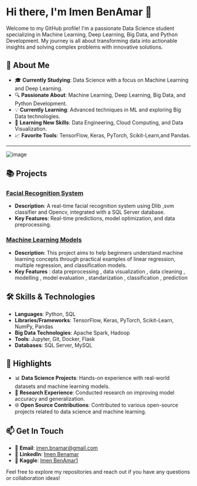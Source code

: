 # Hi there, I'm Imen BenAmar 👋

Welcome to my GitHub profile! I'm a passionate Data Science student specializing in Machine Learning, Deep Learning, Big Data, and Python Development. My journey is all about transforming data into actionable insights and solving complex problems with innovative solutions.

## 🚀 About Me

- 🎓 **Currently Studying**: Data Science with a focus on Machine Learning and Deep Learning.
- 🔍 **Passionate About**: Machine Learning, Deep Learning, Big Data, and Python Development.
- 💡 **Currently Learning**: Advanced techniques in ML and exploring Big Data technologies.
- 🌱 **Learning New Skills**: Data Engineering, Cloud Computing, and Data Visualization.
- 📈 **Favorite Tools**: TensorFlow, Keras, PyTorch, Scikit-Learn,and Pandas.
------------------------------------------------------------------------------------------------------------------------------------------
![image](https://github.com/user-attachments/assets/926b62da-fefe-4d69-8de6-b68a43d61b2d)


## 📚 Projects

### [Facial Recognition System](https://github.com/ImenBenAmar/face_identification)
- **Description**: A real-time facial recognition system using Dlib ,svm classifier and Opencv, integrated with a SQL Server database.
- **Key Features**: Real-time predictions, model optimization, and data preprocessing.
### [Machine Learning Models](https://github.com/ImenBenAmar/Machine_Learning)
- **Description**: This project aims to help beginners understand machine learning concepts through practical examples of linear regression, multiple regression, and classification models.
- **Key Features** : data preprocessing , data visualization , data cleaning , modelling , model evaluation , standarization , classification , prediction 
## 🛠️ Skills & Technologies

- **Languages**: Python, SQL
- **Libraries/Frameworks**: TensorFlow, Keras, PyTorch, Scikit-Learn, NumPy, Pandas
- **Big Data Technologies**: Apache Spark, Hadoop
- **Tools**: Jupyter, Git, Docker, Flask
- **Databases**: SQL Server, MySQL

## 🌟 Highlights

- 📊 **Data Science Projects**: Hands-on experience with real-world datasets and machine learning models.
- 🔬 **Research Experience**: Conducted research on improving model accuracy and generalization.
- 🌐 **Open Source Contributions**: Contributed to various open-source projects related to data science and machine learning.


## 📫 Get In Touch
- 📧 **Email**: [imen.bnamar@gmail.com](mailto:imen.bnamar@gmail.com)
- 🔗 **LinkedIn**: [Imen Benamar](https://www.linkedin.com/in/imen-benamar-616079212/)
- 🔗 **Kaggle**: [Imen BenAmar1](https://www.kaggle.com/imenbenamar1)

  
Feel free to explore my repositories and reach out if you have any questions or collaboration ideas!
